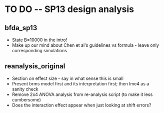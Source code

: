 TO DO -- SP13 design analysis
============================

bfda_sp13
---------

- State B=10000 in the intro!
- Make up our mind about Chen et al's guidelines vs formula - leave only corresponding simulations

reanalysis_original
-------------------

- Section on effect size - say in what sense this is small
- Present brms model first and its interpretation first; then lme4 as a sanity check
- Remove 2x4 ANOVA analysis from re-analysis script (to make it less cumbersome)
- Does the interaction effect appear when just looking at shift errors?
